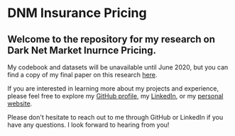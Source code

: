 # DNM Insurance Pricing

## Welcome to the repository for my research on Dark Net Market Inurnce Pricing. 

My codebook and datasets will be unavailable until June 2020, but you can find a copy of my final paper on this research [here](https://github.com/m-hess/dnm-insurance-pricing/blob/master/FinalPaper_Hess.pdf).

If you are interested in learning more about my projects and experience, please feel free to explore my [GitHub profile](https://github.com/m-hess), my [LinkedIn](https://www.linkedin.com/in/m-hess/), or my [personal website](http://maddiehess.me).

Please don't hesitate to reach out to me through GitHub or LinkedIn if you have any questions. I look forward to hearing from you!
